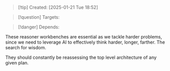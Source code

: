 
>[!tip] Created: [2025-01-21 Tue 18:52]

>[!question] Targets: 

>[!danger] Depends: 

These reasoner workbenches are essential as we tackle harder problems, since we need to leverage AI to effectively think harder, longer, farther.  The search for wisdom.

They should constantly be reassessing the top level architecture of any given plan.